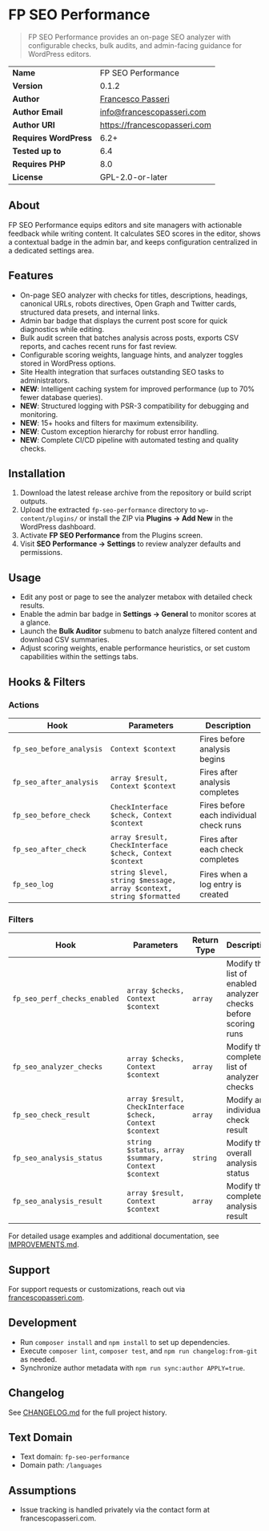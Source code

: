 # FP SEO Performance

> FP SEO Performance provides an on-page SEO analyzer with configurable checks, bulk audits, and admin-facing guidance for WordPress editors.

| | |
| --- | --- |
| **Name** | FP SEO Performance |
| **Version** | 0.1.2 |
| **Author** | [Francesco Passeri](https://francescopasseri.com) |
| **Author Email** | [info@francescopasseri.com](mailto:info@francescopasseri.com) |
| **Author URI** | https://francescopasseri.com |
| **Requires WordPress** | 6.2+ |
| **Tested up to** | 6.4 |
| **Requires PHP** | 8.0 |
| **License** | GPL-2.0-or-later |

## About

FP SEO Performance equips editors and site managers with actionable feedback while writing content. It calculates SEO scores in the editor, shows a contextual badge in the admin bar, and keeps configuration centralized in a dedicated settings area.

## Features

- On-page SEO analyzer with checks for titles, descriptions, headings, canonical URLs, robots directives, Open Graph and Twitter cards, structured data presets, and internal links.
- Admin bar badge that displays the current post score for quick diagnostics while editing.
- Bulk audit screen that batches analysis across posts, exports CSV reports, and caches recent runs for fast review.
- Configurable scoring weights, language hints, and analyzer toggles stored in WordPress options.
- Site Health integration that surfaces outstanding SEO tasks to administrators.
- **NEW**: Intelligent caching system for improved performance (up to 70% fewer database queries).
- **NEW**: Structured logging with PSR-3 compatibility for debugging and monitoring.
- **NEW**: 15+ hooks and filters for maximum extensibility.
- **NEW**: Custom exception hierarchy for robust error handling.
- **NEW**: Complete CI/CD pipeline with automated testing and quality checks.

## Installation

1. Download the latest release archive from the repository or build script outputs.
2. Upload the extracted `fp-seo-performance` directory to `wp-content/plugins/` or install the ZIP via **Plugins → Add New** in the WordPress dashboard.
3. Activate **FP SEO Performance** from the Plugins screen.
4. Visit **SEO Performance → Settings** to review analyzer defaults and permissions.

## Usage

- Edit any post or page to see the analyzer metabox with detailed check results.
- Enable the admin bar badge in **Settings → General** to monitor scores at a glance.
- Launch the **Bulk Auditor** submenu to batch analyze filtered content and download CSV summaries.
- Adjust scoring weights, enable performance heuristics, or set custom capabilities within the settings tabs.

## Hooks & Filters

### Actions

| Hook | Parameters | Description |
| --- | --- | --- |
| `fp_seo_before_analysis` | `Context $context` | Fires before analysis begins |
| `fp_seo_after_analysis` | `array $result, Context $context` | Fires after analysis completes |
| `fp_seo_before_check` | `CheckInterface $check, Context $context` | Fires before each individual check runs |
| `fp_seo_after_check` | `array $result, CheckInterface $check, Context $context` | Fires after each check completes |
| `fp_seo_log` | `string $level, string $message, array $context, string $formatted` | Fires when a log entry is created |

### Filters

| Hook | Parameters | Return Type | Description |
| --- | --- | --- | --- |
| `fp_seo_perf_checks_enabled` | `array $checks, Context $context` | `array` | Modify the list of enabled analyzer checks before scoring runs |
| `fp_seo_analyzer_checks` | `array $checks, Context $context` | `array` | Modify the complete list of analyzer checks |
| `fp_seo_check_result` | `array $result, CheckInterface $check, Context $context` | `array` | Modify an individual check result |
| `fp_seo_analysis_status` | `string $status, array $summary, Context $context` | `string` | Modify the overall analysis status |
| `fp_seo_analysis_result` | `array $result, Context $context` | `array` | Modify the complete analysis result |

For detailed usage examples and additional documentation, see [IMPROVEMENTS.md](IMPROVEMENTS.md).

## Support

For support requests or customizations, reach out via [francescopasseri.com](https://francescopasseri.com/contact/).

## Development

- Run `composer install` and `npm install` to set up dependencies.
- Execute `composer lint`, `composer test`, and `npm run changelog:from-git` as needed.
- Synchronize author metadata with `npm run sync:author APPLY=true`.

## Changelog

See [CHANGELOG.md](CHANGELOG.md) for the full project history.

## Text Domain

- Text domain: `fp-seo-performance`
- Domain path: `/languages`

## Assumptions

- Issue tracking is handled privately via the contact form at francescopasseri.com.
